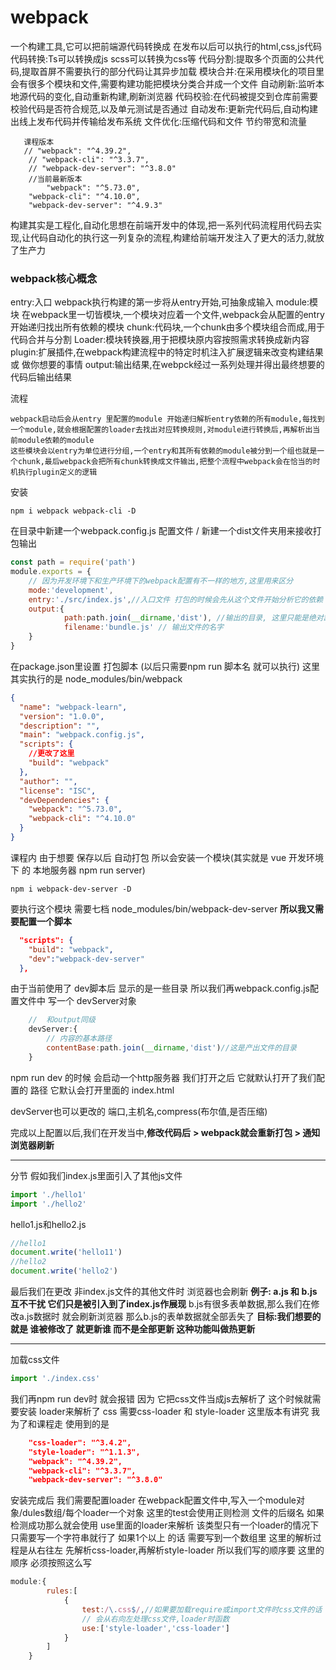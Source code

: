 # webpack

一个构建工具,它可以把前端源代码转换成 在发布以后可以执行的html,css,js代码
代码转换:Ts可以转换成js  scss可以转换为css等
代码分割:提取多个页面的公共代码,提取首屏不需要执行的部分代码让其异步加载
模块合并:在采用模块化的项目里会有很多个模块和文件,需要构建功能把模块分类合并成一个文件
自动刷新:监听本地源代码的变化,自动重新构建,刷新浏览器
代码校验:在代码被提交到仓库前需要校验代码是否符合规范,以及单元测试是否通过
自动发布:更新完代码后,自动构建出线上发布代码并传输给发布系统
文件优化:压缩代码和文件 节约带宽和流量

```
   课程版本
   // "webpack": "^4.39.2",
    // "webpack-cli": "^3.3.7",
    // "webpack-dev-server": "^3.8.0"
    //当前最新版本
        "webpack": "^5.73.0",
    "webpack-cli": "^4.10.0",
    "webpack-dev-server": "^4.9.3"
```

构建其实是工程化,自动化思想在前端开发中的体现,把一系列代码流程用代码去实现,让代码自动化的执行这一列复杂的流程,构建给前端开发注入了更大的活力,就放了生产力

### webpack核心概念

entry:入口 webpack执行构建的第一步将从entry开始,可抽象成输入
module:模块 在webpack里一切皆模块,一个模块对应着一个文件,webpack会从配置的entry开始递归找出所有依赖的模块
chunk:代码块,一个chunk由多个模块组合而成,用于代码合并与分割
Loader:模块转换器,用于把模块原内容按照需求转换成新内容
plugin:扩展插件,在webpack构建流程中的特定时机注入扩展逻辑来改变构建结果 或 做你想要的事情
output:输出结果,在webpck经过一系列处理并得出最终想要的代码后输出结果

流程

```
webpack启动后会从entry 里配置的module 开始递归解析entry依赖的所有module,每找到一个module,就会根据配置的loader去找出对应转换规则,对module进行转换后,再解析出当前module依赖的module
这些模块会以entry为单位进行分组,一个entry和其所有依赖的module被分到一个组也就是一个chunk,最后webpack会把所有chunk转换成文件输出,把整个流程中webpack会在恰当的时机执行plugin定义的逻辑
```

安装

```
npm i webpack webpack-cli -D
```

在目录中新建一个webpack.config.js 配置文件 / 新建一个dist文件夹用来接收打包输出

```js
const path = require('path')
module.exports = {
    // 因为开发环境下和生产环境下的webpack配置有不一样的地方,这里用来区分
    mode:'development',
    entry:'./src/index.js',//入口文件 打包的时候会先从这个文件开始分析它的依赖
    output:{
            path:path.join(__dirname,'dist'), //输出的目录, 这里只能是绝对路径
            filename:'bundle.js' // 输出文件的名字
    }
}
```

在package.json里设置 打包脚本  (以后只需要npm run 脚本名 就可以执行)
这里其实执行的是 node_modules/bin/webpack

```json
{
  "name": "webpack-learn",
  "version": "1.0.0",
  "description": "",
  "main": "webpack.config.js",
  "scripts": {
    //更改了这里
    "build": "webpack" 
  },
  "author": "",
  "license": "ISC",
  "devDependencies": {
    "webpack": "^5.73.0",
    "webpack-cli": "^4.10.0"
  }
}

```

课程内 由于想要 保存以后 自动打包 所以会安装一个模块(其实就是 vue 开发环境下 的 本地服务器 npm run server)


```
npm i webpack-dev-server -D
```

要执行这个模块 需要七档 node_modules/bin/webpack-dev-server
**所以我又需要配置一个脚本**

```json
  "scripts": {
    "build": "webpack",
    "dev":"webpack-dev-server"
  },
```



由于当前使用了 dev脚本后 显示的是一些目录
所以我们再webpack.config.js配置文件中 写一个 devServer对象

```js
    //  和output同级
    devServer:{
        // 内容的基本路径
        contentBase:path.join(__dirname,'dist')//这是产出文件的目录
    }
```

npm run dev 的时候 会启动一个http服务器 我们打开之后 它就默认打开了我们配置的 路径
它默认会打开里面的 index.html

devServer也可以更改的 端口,主机名,compress(布尔值,是否压缩)

完成以上配置以后,我们在开发当中,**修改代码后** **> webpack就会重新打包 > 通知浏览器刷新** 

----

分节
假如我们index.js里面引入了其他js文件

```js
import './hello1'
import './hello2'
```

hello1.js和hello2.js

```js
//hello1
document.write('hello11')
//hello2
document.write('hello2')
```

最后我们在更改 非index.js文件的其他文件时 浏览器也会刷新 
**例子: a.js 和 b.js互不干扰 它们只是被引入到了index.js作展现**
b.js有很多表单数据,那么我们在修改a.js数据时 就会刷新浏览器 那么b.js的表单数据就全部丢失了
**目标:我们想要的就是 谁被修改了 就更新谁 而不是全部更新 这种功能叫做热更新**

----

加载css文件

```js
import './index.css'
```

我们再npm run dev时 就会报错 因为 它把css文件当成js去解析了
这个时候就需要安装 loader来解析了 css 需要css-loader 和 style-loader
这里版本有讲究 我为了和课程走
使用到的是

```json
    "css-loader": "^3.4.2",
    "style-loader": "^1.1.3",
    "webpack": "^4.39.2",
    "webpack-cli": "^3.3.7",
    "webpack-dev-server": "^3.8.0"
```

安装完成后 我们需要配置loader
在webpack配置文件中,写入一个module对象/dules数组/每个loader一个对象
这里的test会使用正则检测 文件的后缀名 如果检测成功那么就会使用 use里面的loader来解析
该类型只有一个loader的情况下 只需要写一个字符串就行了 如果1个以上 的话 需要写到一个数组里
这里的解析过程是从右往左 先解析css-loader,再解析style-loader 所以我们写的顺序要 
这里的顺序 必须按照这么写

```js
module:{
        rules:[
            {
                test:/\.css$/,//如果要加载require或import文件时css文件的话
                // 会从右向左处理css文件,loader时函数
                use:['style-loader','css-loader']
            }
        ]
    }
```

